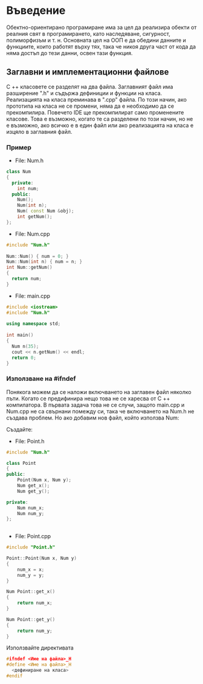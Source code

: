 # Въведение

Обектно-ориентирано програмиране има за цел да реализира обекти от реалния свят в програмирането, като наследяване, сигурност, 
полиморфизъм и т. н. Основната цел на ООП е да обедини данните и функциите, които работят върху тях, така че никоя друга част от 
кода да няма достъп до тези данни, освен тази функция.

## Заглавни и имплементационни файлове

C ++ класовете се разделят на два файла. Заглавният файл има разширение ".h" и съдържа дефиниции и функции на класа. Реализацията на класа преминава в ".cpp" файла. По този начин, ако прототипа на класа не се промени, няма да е необходимо да се прекомпилира. Повечето IDE ще прекомпилират само променените класове. Това е възможно, когато те са разделени по този начин, но не е възможно, ако всичко е в един файл или ако реализацията на класа е изцяло в заглавния файл.

### Пример

- File: Num.h 

```cpp
class Num 
{  
  private:   
    int num;  
  public:   
    Num();
    Num(int n);
    Num( const Num &obj);
    int getNum(); 
}; 
```
- File: Num.cpp 

```cpp
#include "Num.h" 
 
Num::Num() { num = 0; } 
Num::Num(int n) { num = n; } 
int Num::getNum() 
{  
  return num; 
} 
```
- File: main.cpp 
```cpp
#include <iostream> 
#include "Num.h" 
 
using namespace std; 
 
int main() 
{   
  Num n(35);   
  cout << n.getNum() << endl;   
  return 0; 
}  
```

### Използване на #ifndef
 
Понякога можем да се наложи включването на заглавен файл няколко пъти. Когато се предифинира нещо това не се харесва от C ++ компилатора. В първата задача това не се случи, защото main.cpp и Num.cpp не са свърнани помежду си, така че включването на Num.h не създава проблем. Но ако добавим нов файл, който използва Num:

Създайте:

- File: Point.h

```cpp
#include "Num.h"

class Point
{
public:
	Point(Num x, Num y);
	Num get_x();
	Num get_y();

private:
	Num num_x;
	Num num_y;
};
 
```
- File: Point.cpp 

```cpp
#include "Point.h"

Point::Point(Num x, Num y)
{
	num_x = x;
	num_y = y;
}

Num Point::get_x()
{
	return num_x;
}

Num Point::get_y()
{
	return num_y;
}
```
Използвайте директивата

```cpp
#ifndef <Име на файла>_H 
#define <Име на файла>_H 
  <дефиниране на класа> 
#endif 
```

